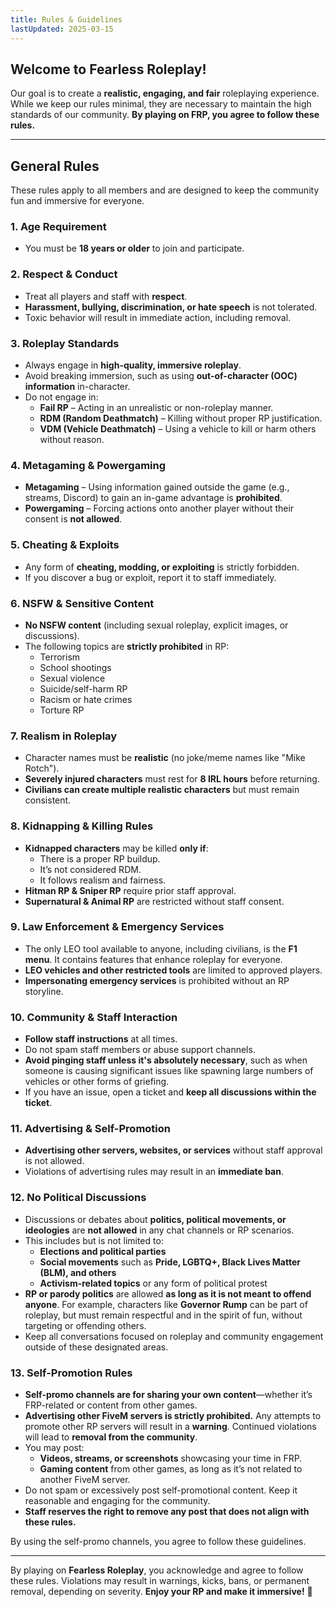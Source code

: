```yaml
---
title: Rules & Guidelines
lastUpdated: 2025-03-15
---
```


## **Welcome to Fearless Roleplay!**

Our goal is to create a **realistic, engaging, and fair** roleplaying experience. While we keep our rules minimal, they are necessary to maintain the high standards of our community. **By playing on FRP, you agree to follow these rules.**

---

## **General Rules**

These rules apply to all members and are designed to keep the community fun and immersive for everyone.

### **1. Age Requirement**

- You must be **18 years or older** to join and participate.

### **2. Respect & Conduct**

- Treat all players and staff with **respect**.
- **Harassment, bullying, discrimination, or hate speech** is not tolerated.
- Toxic behavior will result in immediate action, including removal.

### **3. Roleplay Standards**

- Always engage in **high-quality, immersive roleplay**.
- Avoid breaking immersion, such as using **out-of-character (OOC) information** in-character.
- Do not engage in:
  - **Fail RP** – Acting in an unrealistic or non-roleplay manner.
  - **RDM (Random Deathmatch)** – Killing without proper RP justification.
  - **VDM (Vehicle Deathmatch)** – Using a vehicle to kill or harm others without reason.

### **4. Metagaming & Powergaming**

- **Metagaming** – Using information gained outside the game (e.g., streams, Discord) to gain an in-game advantage is **prohibited**.
- **Powergaming** – Forcing actions onto another player without their consent is **not allowed**.

### **5. Cheating & Exploits**

- Any form of **cheating, modding, or exploiting** is strictly forbidden.
- If you discover a bug or exploit, report it to staff immediately.

### **6. NSFW & Sensitive Content**

- **No NSFW content** (including sexual roleplay, explicit images, or discussions).
- The following topics are **strictly prohibited** in RP:
  - Terrorism
  - School shootings
  - Sexual violence
  - Suicide/self-harm RP
  - Racism or hate crimes
  - Torture RP

### **7. Realism in Roleplay**

- Character names must be **realistic** (no joke/meme names like "Mike Rotch").
- **Severely injured characters** must rest for **8 IRL hours** before returning.
- **Civilians can create multiple realistic characters** but must remain consistent.

### **8. Kidnapping & Killing Rules**

- **Kidnapped characters** may be killed **only if**:
  - There is a proper RP buildup.
  - It’s not considered RDM.
  - It follows realism and fairness.
- **Hitman RP & Sniper RP** require prior staff approval.
- **Supernatural & Animal RP** are restricted without staff consent.

### **9. Law Enforcement & Emergency Services**

- The only LEO tool available to anyone, including civilians, is the **F1 menu**. It contains features that enhance roleplay for everyone.
- **LEO vehicles and other restricted tools** are limited to approved players.
- **Impersonating emergency services** is prohibited without an RP storyline.

### **10. Community & Staff Interaction**

- **Follow staff instructions** at all times.
- Do not spam staff members or abuse support channels.
- **Avoid pinging staff unless it's absolutely necessary**, such as when someone is causing significant issues like spawning large numbers of vehicles or other forms of griefing.
- If you have an issue, open a ticket and **keep all discussions within the ticket**.

### **11. Advertising & Self-Promotion**

- **Advertising other servers, websites, or services** without staff approval is not allowed.
- Violations of advertising rules may result in an **immediate ban**.

### **12. No Political Discussions**  
- Discussions or debates about **politics, political movements, or ideologies** are **not allowed** in any chat channels or RP scenarios.  
- This includes but is not limited to:  
  - **Elections and political parties**  
  - **Social movements** such as **Pride, LGBTQ+, Black Lives Matter (BLM), and others**  
  - **Activism-related topics** or any form of political protest  
- **RP or parody politics** are allowed **as long as it is not meant to offend anyone**. For example, characters like **Governor Rump** can be part of roleplay, but must remain respectful and in the spirit of fun, without targeting or offending others.  
- Keep all conversations focused on roleplay and community engagement outside of these designated areas.  

### **13. Self-Promotion Rules**  

- **Self-promo channels are for sharing your own content**—whether it’s FRP-related or content from other games.  
- **Advertising other FiveM servers is strictly prohibited.** Any attempts to promote other RP servers will result in a **warning**. Continued violations will lead to **removal from the community**.  
- You may post:  
  - **Videos, streams, or screenshots** showcasing your time in FRP.  
  - **Gaming content** from other games, as long as it’s not related to another FiveM server.  
- Do not spam or excessively post self-promotional content. Keep it reasonable and engaging for the community.  
- **Staff reserves the right to remove any post that does not align with these rules.**  

By using the self-promo channels, you agree to follow these guidelines.

---

By playing on **Fearless Roleplay**, you acknowledge and agree to follow these rules. Violations may result in warnings, kicks, bans, or permanent removal, depending on severity. **Enjoy your RP and make it immersive!** 🚀
